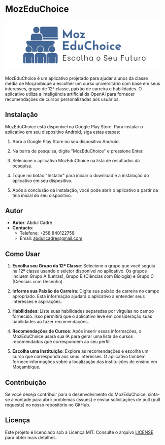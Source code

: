 # MozEduChoice

![Logo do MozEduChoice](IMG_20231014_114719.jpg)

MozEduChoice é um aplicativo projetado para ajudar alunos da classe média de Moçambique a escolher um curso universitário com base em seus interesses, grupo de 12ª classe, paixão de carreira e habilidades. O aplicativo utiliza a inteligência artificial da OpenAI para fornecer recomendações de cursos personalizadas aos usuários.

## Instalação

MozEduChoice está disponível na Google Play Store. Para instalar o aplicativo em seu dispositivo Android, siga estas etapas:

1. Abra a Google Play Store no seu dispositivo Android.

2. Na barra de pesquisa, digite "MozEduChoice" e pressione Enter.

3. Selecione o aplicativo MozEduChoice na lista de resultados da pesquisa.

4. Toque no botão "Instalar" para iniciar o download e a instalação do aplicativo em seu dispositivo.

5. Após a conclusão da instalação, você pode abrir o aplicativo a partir da tela inicial do seu dispositivo.

## Autor

- **Autor**: Abdul Cadre
- **Contacto**: 
  - Telefone: +258 840122758
  - Email: abdullcadre@gmail.com

## Como Usar

1. **Escolha seu Grupo da 12ª Classe**: Selecione o grupo que você seguiu na 12ª classe usando o seletor disponível no aplicativo. Os grupos incluem Grupo A (Letras), Grupo B (Ciências com Biologia) e Grupo C (Ciências com Desenho).

2. **Informe sua Paixão de Carreira**: Digite sua paixão de carreira no campo apropriado. Esta informação ajudará o aplicativo a entender seus interesses e aspirações.

3. **Habilidades**: Liste suas habilidades separadas por vírgulas no campo fornecido. Isso permitirá que o aplicativo leve em consideração suas habilidades ao fazer recomendações.

4. **Recomendações de Cursos**: Após inserir essas informações, o MozEduChoice usará sua IA para gerar uma lista de cursos recomendados que correspondem ao seu perfil.

5. **Escolha uma Instituição**: Explore as recomendações e escolha um curso que corresponda aos seus interesses. O aplicativo também fornece informações sobre a localização das instituições de ensino em Moçambique.

## Contribuição

Se você deseja contribuir para o desenvolvimento do MozEduChoice, sinta-se à vontade para abrir problemas (issues) e enviar solicitações de pull (pull requests) no nosso repositório no GitHub.

## Licença

Este projeto é licenciado sob a Licença MIT. Consulte o arquivo [LICENSE](LICENSE) para obter mais detalhes.
